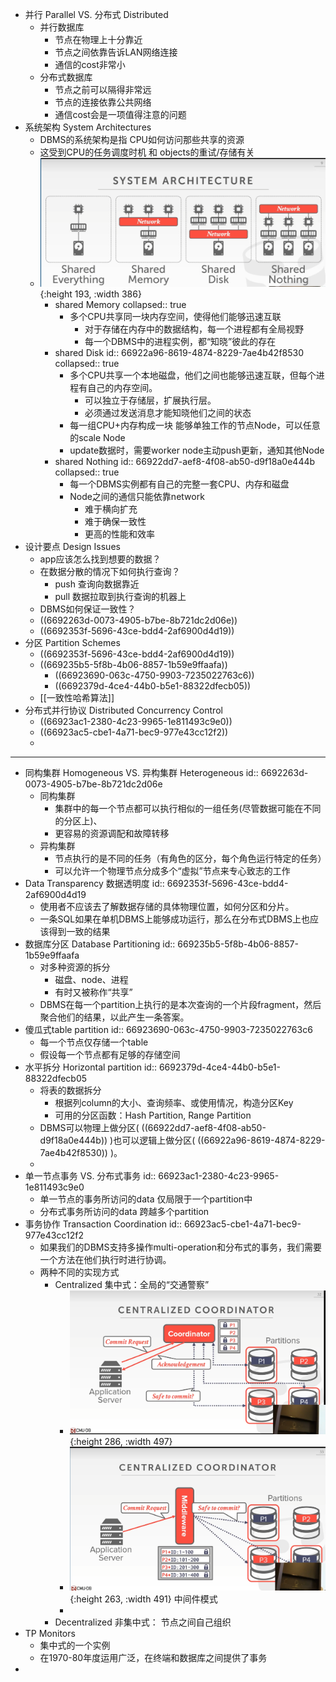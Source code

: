 - 并行 Parallel VS. 分布式 Distributed
	- 并行数据库
		- 节点在物理上十分靠近
		- 节点之间依靠告诉LAN网络连接
		- 通信的cost非常小
	- 分布式数据库
		- 节点之前可以隔得非常远
		- 节点的连接依靠公共网络
		- 通信cost会是一项值得注意的问题
- 系统架构 System Architectures
	- DBMS的系统架构是指 CPU如何访问那些共享的资源
	- 这受到CPU的任务调度时机 和 objects的重试/存储有关
	- ![image.png](../assets/image_1720854841008_0.png){:height 193, :width 386}
		- shared Memory
		  collapsed:: true
			- 多个CPU共享同一块内存空间，使得他们能够迅速互联
				- 对于存储在内存中的数据结构，每一个进程都有全局视野
				- 每一个DBMS中的进程实例，都“知晓”彼此的存在
		- shared Disk
		  id:: 66922a96-8619-4874-8229-7ae4b42f8530
		  collapsed:: true
			- 多个CPU共享一个本地磁盘，他们之间也能够迅速互联，但每个进程有自己的内存空间。
				- 可以独立于存储层，扩展执行层。
				- 必须通过发送消息才能知晓他们之间的状态
			- 每一组CPU+内存构成一块 能够单独工作的节点Node，可以任意的scale Node
			- update数据时，需要worker node主动push更新，通知其他Node
		- shared Nothing
		  id:: 66922dd7-aef8-4f08-ab50-d9f18a0e444b
		  collapsed:: true
			- 每一个DBMS实例都有自己的完整一套CPU、内存和磁盘
			- Node之间的通信只能依靠network
				- 难于横向扩充
				- 难于确保一致性
				- 更高的性能和效率
- 设计要点 Design Issues
	- app应该怎么找到想要的数据？
	- 在数据分散的情况下如何执行查询？
		- push 查询向数据靠近
		- pull 数据拉取到执行查询的机器上
	- DBMS如何保证一致性？
	- ((6692263d-0073-4905-b7be-8b721dc2d06e))
	- ((6692353f-5696-43ce-bdd4-2af6900d4d19))
- 分区 Partition Schemes
	- ((6692353f-5696-43ce-bdd4-2af6900d4d19))
	- ((669235b5-5f8b-4b06-8857-1b59e9ffaafa))
		- ((66923690-063c-4750-9903-7235022763c6))
		- ((6692379d-4ce4-44b0-b5e1-88322dfecb05))
	- [[一致性哈希算法]]
- 分布式并行协议 Distributed Concurrency Control
	- ((66923ac1-2380-4c23-9965-1e811493c9e0))
	- ((66923ac5-cbe1-4a71-bec9-977e43cc12f2))
	-
- ---
- 同构集群 Homogeneous VS. 异构集群 Heterogeneous
  id:: 6692263d-0073-4905-b7be-8b721dc2d06e
	- 同构集群
		- 集群中的每一个节点都可以执行相似的一组任务(尽管数据可能在不同的分区上)、
		- 更容易的资源调配和故障转移
	- 异构集群
		- 节点执行的是不同的任务（有角色的区分，每个角色运行特定的任务）
		- 可以允许一个物理节点分成多个“虚拟”节点来专心致志的工作
- Data Transparency 数据透明度
  id:: 6692353f-5696-43ce-bdd4-2af6900d4d19
	- 使用者不应该去了解数据存储的具体物理位置，如何分区和分片。
	- 一条SQL如果在单机DBMS上能够成功运行，那么在分布式DBMS上也应该得到一致的结果
- 数据库分区 Database Partitioning
  id:: 669235b5-5f8b-4b06-8857-1b59e9ffaafa
	- 对多种资源的拆分
		- 磁盘、node、进程
		- 有时又被称作“共享”
	- DBMS在每一个partition上执行的是本次查询的一个片段fragment，然后聚合他们的结果，以此产生一条答案。
- 傻瓜式table partition
  id:: 66923690-063c-4750-9903-7235022763c6
	- 每一个节点仅存储一个table
	- 假设每一个节点都有足够的存储空间
- 水平拆分 Horizontal partition
  id:: 6692379d-4ce4-44b0-b5e1-88322dfecb05
	- 将表的数据拆分
		- 根据列column的大小、查询频率、或使用情况，构造分区Key
		- 可用的分区函数：Hash Partition, Range Partition
	- DBMS可以物理上做分区( ((66922dd7-aef8-4f08-ab50-d9f18a0e444b)) )也可以逻辑上做分区( ((66922a96-8619-4874-8229-7ae4b42f8530)) )。
	-
- 单一节点事务 VS. 分布式事务
  id:: 66923ac1-2380-4c23-9965-1e811493c9e0
	- 单一节点的事务所访问的data 仅局限于一个partition中
	- 分布式事务所访问的data 跨越多个partition
- 事务协作 Transaction Coordination
  id:: 66923ac5-cbe1-4a71-bec9-977e43cc12f2
	- 如果我们的DBMS支持多操作multi-operation和分布式的事务，我们需要一个方法在他们执行时进行协调。
	- 两种不同的实现方式
		- Centralized 集中式：全局的“交通警察”
			- ![image.png](../assets/image_1720863471402_0.png){:height 286, :width 497}
			- ![image.png](../assets/image_1720863585571_0.png){:height 263, :width 491} 中间件模式
			-
		- Decentralized 非集中式： 节点之间自己组织
- TP Monitors
	- 集中式的一个实例
	- 在1970-80年度运用广泛，在终端和数据库之间提供了事务
-